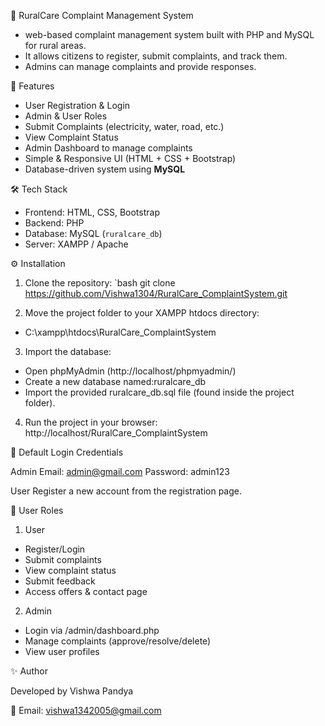  🏡 RuralCare Complaint Management System
 
- web-based complaint management system built with PHP and MySQL for rural areas.  
- It allows citizens to register, submit complaints, and track them.  
- Admins can manage complaints and provide responses.  


 🚀 Features

- User Registration & Login
- Admin & User Roles
- Submit Complaints (electricity, water, road, etc.)
- View Complaint Status
- Admin Dashboard to manage complaints
- Simple & Responsive UI (HTML + CSS + Bootstrap)
- Database-driven system using **MySQL**


🛠️ Tech Stack

- Frontend: HTML, CSS, Bootstrap  
- Backend: PHP   
- Database: MySQL (`ruralcare_db`)  
- Server: XAMPP / Apache  


 ⚙️ Installation

1. Clone the repository:
    `bash
   git clone https://github.com/Vishwa1304/RuralCare_ComplaintSystem.git

2. Move the project folder to your XAMPP htdocs directory:
- C:\xampp\htdocs\RuralCare_ComplaintSystem

3. Import the database:
- Open phpMyAdmin (http://localhost/phpmyadmin/)
- Create a new database named:ruralcare_db
- Import the provided ruralcare_db.sql file (found inside the project folder).

4. Run the project in your browser:
http://localhost/RuralCare_ComplaintSystem

👤 Default Login Credentials

Admin
Email: admin@gmail.com
Password: admin123

User
Register a new account from the registration page.

👥 User Roles
1. User
- Register/Login
- Submit complaints
- View complaint status
- Submit feedback
- Access offers & contact page

2. Admin
- Login via /admin/dashboard.php
- Manage complaints (approve/resolve/delete)
- View user profiles

✨ Author

Developed by Vishwa Pandya

📧 Email: vishwa1342005@gmail.com


